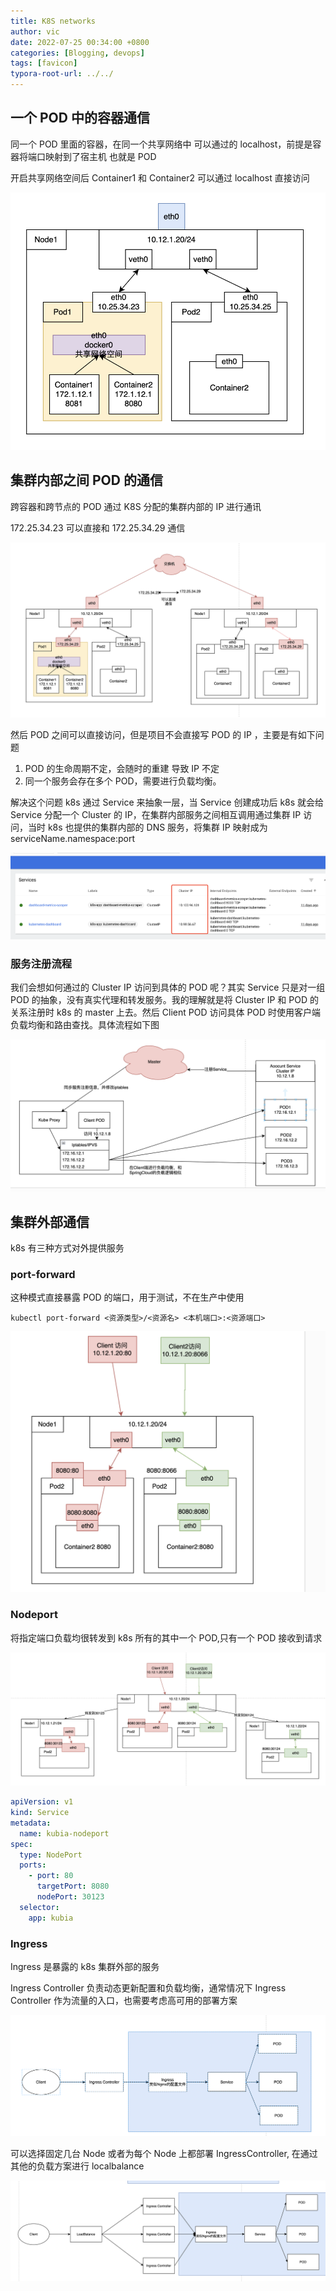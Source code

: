 ```yaml
---
title: K8S networks
author: vic
date: 2022-07-25 00:34:00 +0800
categories: [Blogging, devops]
tags: [favicon]
typora-root-url: ../../
---
```


## 一个 POD 中的容器通信

同一个 POD 里面的容器，在同一个共享网络中 可以通过的 localhost，前提是容器将端口映射到了宿主机 也就是 POD

开启共享网络空间后 Container1 和 Container2 可以通过 localhost 直接访问

![](/assets/img/post_image/WX20230726-194227@2x.png)

## 集群内部之间 POD 的通信

跨容器和跨节点的 POD 通过 K8S 分配的集群内部的 IP 进行通讯

172.25.34.23 可以直接和 172.25.34.29 通信

![](/assets/img/post_image/WX20230726-195342@2x.png)

然后 POD 之间可以直接访问，但是项目不会直接写 POD 的 IP ，主要是有如下问题

1. POD 的生命周期不定，会随时的重建 导致 IP 不定
2. 同一个服务会存在多个 POD，需要进行负载均衡。

解决这个问题 k8s 通过 Service 来抽象一层，当 Service 创建成功后 k8s 就会给 Service 分配一个 Cluster 的 IP，在集群内部服务之间相互调用通过集群 IP 访问，当时 k8s 也提供的集群内部的 DNS 服务，将集群 IP 映射成为 serviceName.namespace:port

![](/assets/img/post_image/WX20230726-203014@2x.png)

### 服务注册流程

我们会想如何通过的 Cluster IP 访问到具体的 POD 呢？其实 Service 只是对一组 POD 的抽象，没有真实代理和转发服务。我的理解就是将 Cluster IP 和 POD 的关系注册时 k8s 的 master 上去。然后 Client POD 访问具体 POD 时使用客户端负载均衡和路由查找。具体流程如下图

![](/assets/img/post_image/WX20230726-203807@2x.png)

## 集群外部通信

k8s 有三种方式对外提供服务

### port-forward

这种模式直接暴露 POD 的端口，用于测试，不在生产中使用

```shell
kubectl port-forward <资源类型>/<资源名> <本机端口>:<资源端口>
```

![](/assets/img/post_image/WX20230726-205013@2x.png)

### Nodeport

将指定端口负载均很转发到 k8s 所有的其中一个 POD,只有一个 POD 接收到请求

![](/assets/img/post_image/WX20230726-210103@2x.png)

```yaml
apiVersion: v1
kind: Service
metadata:
  name: kubia-nodeport
spec:
  type: NodePort
  ports:
    - port: 80
      targetPort: 8080
      nodePort: 30123
  selector:
    app: kubia
```

### Ingress

Ingress 是暴露的 k8s 集群外部的服务

Ingress Controller 负责动态更新配置和负载均衡，通常情况下 Ingress Controller 作为流量的入口，也需要考虑高可用的部署方案

![](/assets/img/post_image/WX20230730-111612@2x.png)

可以选择固定几台 Node 或者为每个 Node 上都部署 IngressController, 在通过其他的负载方案进行 localbalance

![](/assets/img/post_image/WX20230730-112853@2x.png)
